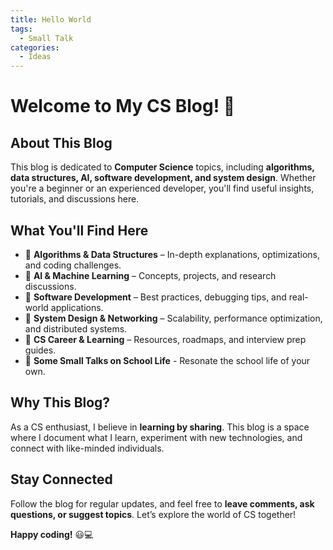 ```yaml
---
title: Hello World
tags: 
  - Small Talk
categories:
  - Ideas
---
```

# **Welcome to My CS Blog! 🚀**  

## **About This Blog**  
This blog is dedicated to **Computer Science** topics, including **algorithms, data structures, AI, software development, and system design**. Whether you're a beginner or an experienced developer, you'll find useful insights, tutorials, and discussions here.  

## **What You'll Find Here**  
- 🔹 **Algorithms & Data Structures** – In-depth explanations, optimizations, and coding challenges.  
- 🔹 **AI & Machine Learning** – Concepts, projects, and research discussions.  
- 🔹 **Software Development** – Best practices, debugging tips, and real-world applications.  
- 🔹 **System Design & Networking** – Scalability, performance optimization, and distributed systems.  
- 🔹 **CS Career & Learning** – Resources, roadmaps, and interview prep guides.  
- 🔹 **Some Small Talks on School Life** - Resonate the school life of your own.

## **Why This Blog?**  
As a CS enthusiast, I believe in **learning by sharing**. This blog is a space where I document what I learn, experiment with new technologies, and connect with like-minded individuals.  

## **Stay Connected**  
Follow the blog for regular updates, and feel free to **leave comments, ask questions, or suggest topics**. Let’s explore the world of CS together!  

**Happy coding!** 😃💻  
